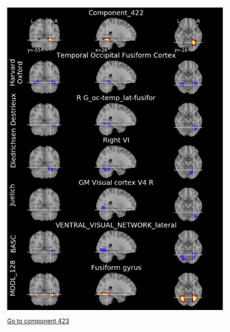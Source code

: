 


![422](preliminary/422.jpg "Component 422")

[Go to component 423](https://parietal-inria.github.io/MODL_atlas/512/423 "Component 423")